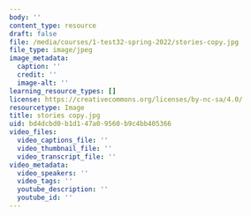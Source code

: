 ```yaml
---
body: ''
content_type: resource
draft: false
file: /media/courses/1-test32-spring-2022/stories-copy.jpg
file_type: image/jpeg
image_metadata:
  caption: ''
  credit: ''
  image-alt: ''
learning_resource_types: []
license: https://creativecommons.org/licenses/by-nc-sa/4.0/
resourcetype: Image
title: stories copy.jpg
uid: bd4dcbd0-b1d1-47a0-9560-b9c4bb405366
video_files:
  video_captions_file: ''
  video_thumbnail_file: ''
  video_transcript_file: ''
video_metadata:
  video_speakers: ''
  video_tags: ''
  youtube_description: ''
  youtube_id: ''
---
```


